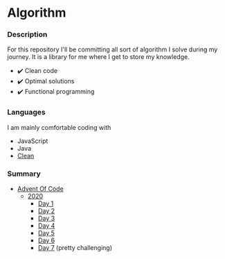 # Algorithm

### Description
For this repository I'll be committing all sort of algorithm I solve during my journey. 
It is a library for me where I get to store my knowledge. 

- ✔️ Clean code 
- ✔️ Optimal solutions
- ✔️ Functional programming

### Languages
I am mainly comfortable coding with

- JavaScript  
- Java  
- [Clean](https://clean.cs.ru.nl/Clean)

### Summary

- [Advent Of Code](https://adventofcode.com/)
  - [2020](https://github.com/alisbiaa/Algorithm/tree/main/AdventOfCode/2020)
    - [Day 1](https://github.com/alisbiaa/Algorithm/tree/main/AdventOfCode/2020/Day%201)
    - [Day 2](https://github.com/alisbiaa/Algorithm/tree/main/AdventOfCode/2020/Day%202)
    - [Day 3](https://github.com/alisbiaa/Algorithm/tree/main/AdventOfCode/2020/Day%203)
    - [Day 4](https://github.com/alisbiaa/Algorithm/tree/main/AdventOfCode/2020/Day%204)
    - [Day 5](https://github.com/alisbiaa/Algorithm/tree/main/AdventOfCode/2020/Day%205)
    - [Day 6](https://github.com/alisbiaa/Algorithm/tree/main/AdventOfCode/2020/Day%206)
    - [Day 7](https://github.com/alisbiaa/Algorithm/tree/main/AdventOfCode/2020/Day%207) (pretty challenging)



